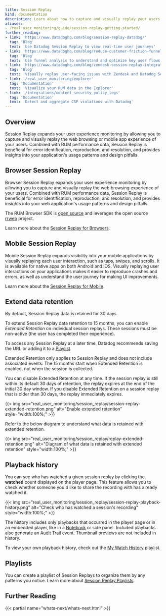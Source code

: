 ```yaml
---
title: Session Replay
kind: documentation
description: Learn about how to capture and visually replay your users' web browsing or mobile app experience with Session Replay.
aliases:
- /real_user_monitoring/guide/session-replay-getting-started/
further_reading:
- link: 'https://www.datadoghq.com/blog/session-replay-datadog/'
  tag: 'Blog'
  text: 'Use Datadog Session Replay to view real-time user journeys'
- link: 'https://www.datadoghq.com/blog/reduce-customer-friction-funnel-analysis/'
  tag: 'Blog'
  text: 'Use funnel analysis to understand and optimize key user flows'
- link: 'https://www.datadoghq.com/blog/zendesk-session-replay-integration/'
  tag: 'Blog'
  text: 'Visually replay user-facing issues with Zendesk and Datadog Session Replay'
- link: '/real_user_monitoring/explorer'
  tag: 'Documentation'
  text: 'Visualize your RUM data in the Explorer'
- link: '/integrations/content_security_policy_logs'
  tag: 'Documentation'
  text: 'Detect and aggregate CSP violations with Datadog'
---
```


## Overview

Session Replay expands your user experience monitoring by allowing you to capture and visually replay the web browsing or mobile app experience of your users. Combined with RUM performance data, Session Replay is beneficial for error identification, reproduction, and resolution, and provides insights into your application's usage patterns and design pitfalls.

## Browser Session Replay

Browser Session Replay expands your user experience monitoring by allowing you to capture and visually replay the web browsing experience of your users. Combined with RUM performance data, Session Replay is beneficial for error identification, reproduction, and resolution, and provides insights into your web application's usage patterns and design pitfalls.

The RUM Browser SDK is [open source][1] and leverages the open source [rrweb][2] project.

Learn more about the [Session Replay for Browsers][3].

## Mobile Session Replay

Mobile Session Replay expands visibility into your mobile applications by visually replaying each user interaction, such as taps, swipes, and scrolls. It is available for native apps on both Android and iOS. Visually replaying user interactions on your applications makes it easier to reproduce crashes and errors, as well as understand the user journey for making UI improvements.

Learn more about the [Session Replay for Mobile][4].

## Extend data retention

By default, Session Replay data is retained for 30 days.

To extend Session Replay data retention to 15 months, you can enable _Extended Retention_ on individual session replays. These sessions must be non-active (the user has completed their experience).

To access any Session Replay at a later time, Datadog recommends saving the URL or adding it to a [Playlist][8].

Extended Retention only applies to Session Replay and does not include associated events. The 15 months start when Extended Retention is enabled, not when the session is collected.

You can disable Extended Retention at any time. If the session replay is still within its default 30 days of retention, the replay expires at the end of the initial 30 day window. If you disable Extended Retention on a session replay that is older than 30 days, the replay immediately expires.

{{< img src="real_user_monitoring/session_replay/session-replay-extended-retention.png" alt="Enable extended retention" style="width:100%;" >}}

Refer to the below diagram to understand what data is retained with extended retention.

{{< img src="real_user_monitoring/session_replay/replay-extended-retention.png" alt="Diagram of what data is retained with extended retention" style="width:100%;" >}}

## Playback history

You can see who has watched a given session replay by clicking the **watched** count displayed on the player page. This feature allows you to check whether someone you'd like to share the recording with has already watched it.

{{< img src="real_user_monitoring/session_replay/session-replay-playback-history.png" alt="Check who has watched a session's recording" style="width:100%;" >}}

The history includes only playbacks that occurred in the player page or in an embedded player, like in a [Notebook][5] or side panel. Included playbacks also generate an [Audit Trail][6] event. Thumbnail previews are not included in history.

To view your own playback history, check out the [My Watch History][7] playlist.

## Playlists

You can create a playlist of Session Replays to organize them by any patterns you notice. Learn more about [Session Replay Playlists][8].

## Further Reading

{{< partial name="whats-next/whats-next.html" >}}

[1]: https://github.com/DataDog/browser-sdk
[2]: https://www.rrweb.io/
[3]: /real_user_monitoring/session_replay/browser/
[4]: /real_user_monitoring/session_replay/mobile/
[5]: https://docs.datadoghq.com/notebooks/
[6]: https://docs.datadoghq.com/account_management/audit_trail/
[7]: https://app.datadoghq.com/rum/replay/playlists/my-watch-history
[8]: /real_user_monitoring/session_replay/playlists